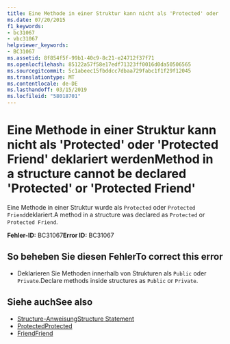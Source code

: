 ```yaml
---
title: Eine Methode in einer Struktur kann nicht als 'Protected' oder 'Protected Friend' deklariert werden
ms.date: 07/20/2015
f1_keywords:
- bc31067
- vbc31067
helpviewer_keywords:
- BC31067
ms.assetid: 8f854f5f-99b1-40c9-8c21-e24712f37f71
ms.openlocfilehash: 85122a57f58e17edf71323ff0016d0da50506565
ms.sourcegitcommit: 5c1abeec15fbddcc7dbaa729fabc1f1f29f12045
ms.translationtype: MT
ms.contentlocale: de-DE
ms.lasthandoff: 03/15/2019
ms.locfileid: "58018701"
---
```

# <a name="method-in-a-structure-cannot-be-declared-protected-or-protected-friend"></a><span data-ttu-id="99a2e-102">Eine Methode in einer Struktur kann nicht als 'Protected' oder 'Protected Friend' deklariert werden</span><span class="sxs-lookup"><span data-stu-id="99a2e-102">Method in a structure cannot be declared 'Protected' or 'Protected Friend'</span></span>
<span data-ttu-id="99a2e-103">Eine Methode in einer Struktur wurde als `Protected` oder `Protected Friend`deklariert.</span><span class="sxs-lookup"><span data-stu-id="99a2e-103">A method in a structure was declared as `Protected` or `Protected Friend`.</span></span>  
  
 <span data-ttu-id="99a2e-104">**Fehler-ID:** BC31067</span><span class="sxs-lookup"><span data-stu-id="99a2e-104">**Error ID:** BC31067</span></span>  
  
## <a name="to-correct-this-error"></a><span data-ttu-id="99a2e-105">So beheben Sie diesen Fehler</span><span class="sxs-lookup"><span data-stu-id="99a2e-105">To correct this error</span></span>  
  
-   <span data-ttu-id="99a2e-106">Deklarieren Sie Methoden innerhalb von Strukturen als `Public` oder `Private`.</span><span class="sxs-lookup"><span data-stu-id="99a2e-106">Declare methods inside structures as `Public` or `Private`.</span></span>  
  
## <a name="see-also"></a><span data-ttu-id="99a2e-107">Siehe auch</span><span class="sxs-lookup"><span data-stu-id="99a2e-107">See also</span></span>

- [<span data-ttu-id="99a2e-108">Structure-Anweisung</span><span class="sxs-lookup"><span data-stu-id="99a2e-108">Structure Statement</span></span>](../../visual-basic/language-reference/statements/structure-statement.md)
- [<span data-ttu-id="99a2e-109">Protected</span><span class="sxs-lookup"><span data-stu-id="99a2e-109">Protected</span></span>](../../visual-basic/language-reference/modifiers/protected.md)
- [<span data-ttu-id="99a2e-110">Friend</span><span class="sxs-lookup"><span data-stu-id="99a2e-110">Friend</span></span>](../../visual-basic/language-reference/modifiers/friend.md)
